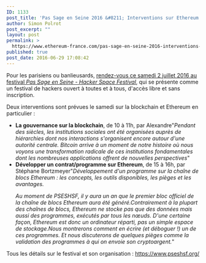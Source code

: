 ```yaml
---
ID: 1133
post_title: 'Pas Sage en Seine 2016 &#8211; Interventions sur Ethereum le 2 juillet'
author: Simon Polrot
post_excerpt: ""
layout: post
permalink: >
  https://www.ethereum-france.com/pas-sage-en-seine-2016-interventions-sur-ethereum/
published: true
post_date: 2016-06-29 17:08:42
---
```

Pour les parisiens ou banlieusards, <a href="https://www.pseshsf.org/"><span style="text-decoration: underline;">rendez-vous ce samedi 2 juillet 2016 au festival <em>Pas Sage en Seine - Hacker Space Festival</em></span></a>, qui se présente comme un festival de hackers ouvert à toutes et à tous, d'accès libre et sans inscription.

Deux interventions sont prévues le samedi sur la blockchain et Ethereum en particulier :
<ul>
 	<li style="text-align: left;"><strong>La gouvernance sur la blockchain</strong>, de 10 à 11h, par Alexandre"<em>Pendant des siècles, les institutions sociales ont été organisées auprès de hiérarchies dont nos interactions s'organisent encore autour d'une autorité centrale. Bitcoin arrive à un moment de notre histoire où nous voyons une transformation radicale de ces institutions fondamentales dont les nombreuses applications offrent de nouvelles perspectives</em>"</li>
 	<li style="text-align: left;"><strong>Développer un contrat/programme sur Ethereum</strong>, de 15 à 16h, par Stéphane Bortzmeyer"<em>Développement d'un programme sur la chaîne de blocs Ethereum : les concepts, les outils disponibles, les pièges et les avantages.</em>

<em>Au moment de PSESHSF, il y aura un an que le premier bloc officiel de la chaîne de blocs Ethereum aura été généré.Contrairement à la plupart des chaînes de blocs, Ethereum ne stocke pas que des données mais aussi des programmes, exécutés par tous les nœuds. D'une certaine façon, Ethereum est donc un ordinateur réparti, pas un simple espace de stockage.</em><em>Nous montrerons comment en écrire (et déboguer !) un de ces programmes. Et nous discuterons de quelques pièges comme la validation des programmes à qui on envoie son cryptoargent.</em>"</li>
</ul>
<p style="text-align: left;">Tous les détails sur le festival et son organisation : <a href="https://www.pseshsf.org/">https://www.pseshsf.org/</a></p>